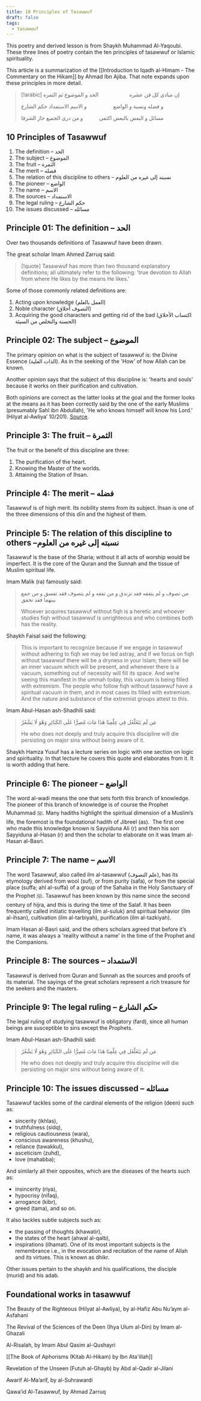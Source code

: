 ```yaml
---
title: 10 Principles of Tasawwuf
draft: false
tags:
  - tasawwuf
---
```

This poetry and derived lesson is from Shaykh Muhammad Al-Yaqoubi. These three lines of poetry contain the ten principles of tasawwuf or Islamic spirituality. 

This article is a summarization of the [[Introduction to Iqadh al-Himam - The Commentary on the Hikam]] by Ahmad Ibn Ajiba. That note expands upon these principles in more detail.


> [!arabic]
> إن مبادي كل فن عشره                     الحد و الموضوع ثم الثمره
> 
> و فضله ونسبة و الواضع                  و الاسم الاستمداد حكم الشارع
> 
> مسائل و البعض بالبعض اكتفى           و من درى الجميع حاز الشرفا

## 10 Principles of Tasawwuf

1. The definition – الحد
2. The subject – الموضوع
3. The fruit – الثمرة
4. The merit – فضله
5. The relation of this discipline to others – نسبته إلى غيره من العلوم
6. The pioneer – الواضع
7. The name – الاسم
8. The sources – الاستمداد
9. The legal ruling – حكم الشارع
10. The issues discussed – مسائله
## Principle 01: The definition – الحد

Over two thousands definitions of Tasawwuf have been drawn.

The great scholar Imam Ahmed Zarruq said:

> [!quote]
> Tasawwuf has more than two thousand explanatory definitions; all ultimately refer to the following: 'true devotion to Allah from where He likes by the means He likes.'

Some of those commonly related definitions are:
1. Acting upon knowledge (العمل بالعلم)
2. Noble character (التصوف أخلاق)
3. Acquiring the good characters and getting rid of the bad (اكتساب الأخلاق الحسنة والتخلص من السيئة)
## Principle 02: The subject – الموضوع 

The primary opinion on what is the subject of tasawwuf is: the Divine Essence (الذات العلية). As in the seeking of the 'How' of how Allah can be known.

Another opinion says that the subject of this discipline is: 'hearts and souls' because it works on their purification and cultivation. 

Both opinions are correct as the latter looks at the goal and the former looks at the means as it has been correctly said by the one of the early Muslims (presumably Sahl ibn Abdullah), 'He who knows himself will know his Lord.' (Hilyat al-Awliya’ 10/201). [Source](https://www.abuaminaelias.com/dailyhadithonline/2020/02/09/sahl-muraqabah-knows-himself/).
## Principle 3: The fruit – الثمرة

The fruit or the benefit of this discipline are three: 
1. The purification of the heart.
2. Knowing the Master of the worlds.
3. Attaining the Station of Ihsan.

## Principle 4: The merit – فضله

Tasawwuf is of high merit. Its nobility stems from its subject. Ihsan is one of the three dimensions of this dīn and the highest of them.

## Principle 5: The relation of this discipline to others –نسبته إلى غيره من العلوم

Tasawwuf is the base of the Sharia; without it all acts of worship would be imperfect. It is the core of the Quran and the Sunnah and the tissue of Muslim spiritual life.

Imam Malik (ra) famously said:

> من تصوف و لم يتفقه فقد تزندق و من تفقه و لم يتصوف فقد تفسق و من جمع بينهما فقد تحقق
> 
> Whoever acquires tasawwuf without fiqh is a heretic and whoever studies fiqh without tasawwuf is unrighteous and who combines both has the reality. 

Shaykh Faisal said the following: 

> This is important to recognize because if we engage in tasawwuf without adhering to fiqh we may be led astray, and if we focus on fiqh without tasawwuf there will be a dryness in your Islam; there will be an inner vacuum which will be present, and whenever there is a vacuum, something out of necessity will fill its space. And we’re seeing this manifest in the ummah today, this vacuum is being filled with extremism. The people who follow fiqh without tasawwuf have a spiritual vacuum in them, and in most cases its filled with extremism. And the nature and substance of the extremist groups attest to this.

Imam Abul-Hasan ash-Shadhili said:

>مَن لَم يَتَغَلْغَل فِي عِلْمِنَا هَذَا مَاتَ مُصِرًّا عَلَى الكَبَائِرِ وَهُوَ لَا يَشْعُرُ
>
>He who does not deeply and truly acquire this discipline will die persisting on major sins without being aware of it.

Shaykh Hamza Yusuf has a lecture series on logic with one section on logic and spirituality. In that lecture he covers this quote and elaborates from it. It is worth adding that here. 
## Principle 6: The pioneer – الواضع

The word al-wadi means the one that sets forth this branch of knowledge. The pioneer of this branch of knowledge is of course the Prophet Muhammad ﷺ. Many hadiths highlight the spiritual dimension of a Muslim’s life, the foremost is the foundational hadith of Jibreel (as).  The first one who made this knowledge known is Sayyiduna Ali (r) and then his son Sayyiduna al-Hasan (r) and then the scholar to elaborate on it was Imam al-Hasan al-Basri.

## Principle 7: The name – الاسم

The word Tasawwuf, also called ilm al-tasawwuf (علم التصوف), has its etymology derived from wool (suf), or from purity (safa), or from the special place (suffa; ahl al-suffa) of a group of the Sahaba in the Holy Sanctuary of the Prophet ﷺ. Tasawwuf has been known by this name since the second century of hijra, and this is during the time of the Salaf. It has been frequently called initiatic travelling (ilm al-suluk) and spiritual behavior (ilm al-ihsan), cultivation (ilm al-tarbiyah), purification (ilm al-tazkiyah).

Imam Hasan al-Basri said, and the others scholars agreed that before it’s name, it was always a 'reality without a name' in the time of the Prophet and the Companions.

## Principle 8: The sources – الاستمداد

Tasawwuf is derived from Quran and Sunnah as the sources and proofs of its material. The sayings of the great scholars represent a rich treasure for the seekers and the masters.

## Principle 9: The legal ruling – حكم الشارع

The legal ruling of studying tasawwuf is obligatory (fard), since all human beings are susceptible to sins except the Prophets.

Imam Abul-Hasan ash-Shadhili said:

>مَن لَم يَتَغَلْغَل فِي عِلْمِنَا هَذَا مَاتَ مُصِرًّا عَلَى الكَبَائِرِ وَهُوَ لَا يَشْعُرُ
>
>He who does not deeply and truly acquire this discipline will die persisting on major sins without being aware of it.

## Principle 10: The issues discussed – مسائله

Tasawwuf tackles some of the cardinal elements of the religion (deen) such as:
- sincerity (ikhlas),  
- truthfulness (sidq),
- religious cautiousness (wara),
- conscious awareness (khushu),
- reliance (tawakkul),
- asceticism (zuhd),
- love (mahabba);

And similarly all their opposites, which are the diseases of the hearts such as: 
- insincerity (riya), 
- hypocrisy (nifaq), 
- arrogance (kibr), 
- greed (tama), and so on.

It also tackles subtle subjects such as:
- the passing of thoughts (khawatir),
- the states of the heart (ahwal al-qalb),
- inspirations (ilhamat).
One of its most important subjects is the remembrance i.e., in the evocation and recitation of the name of Allah and its virtues. This is known as dhikr. 

Other issues pertain to the shaykh and his qualifications, the disciple (murid) and his adab.

## Foundational works in tasawwuf 

The Beauty of the Righteous (Hilyat al-Awliya), by al-Hafiz Abu Nu’aym al-Asfahani

The Revival of the Sciences of the Deen (Ihya Ulum al-Din) by Imam al-Ghazali

Al-Risalah, by Imam Abul Qasim al-Qushayri

[[The Book of Aphorisms (Kitab Al-Hikam) by Ibn Ata'illah]]

Revelation of the Unseen (Futuh al-Ghayb) by Abd al-Qadir al-Jilani

Awarif Al-Ma’arif, by al-Suhrawardi

Qawa’id Al-Tasawwuf, by Ahmad Zarruq